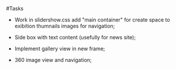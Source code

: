 #Tasks

* Work in slidershow.css add "main container" for create space to exibition thumnails images for navigation;

* Side box with text content (usefully for news site);

* Implement gallery view in new frame;

* 360 image view and navigation;

